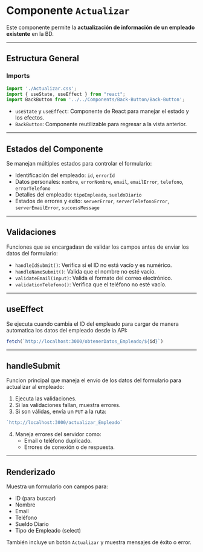 
# Componente `Actualizar`

Este componente permite la **actualización de información de un empleado existente** en la BD.

---

## Estructura General

### Imports
```js
import './Actualizar.css';
import { useState, useEffect } from "react";
import BackButton from '../../Components/Back-Button/Back-Button';
```
- `useState` y `useEffect`: Componente de React para manejar el estado y los efectos.
- `BackButton`: Componente reutilizable para regresar a la vista anterior.

---

## Estados del Componente

Se manejan múltiples estados para controlar el formulario:

- Identificación del empleado: `id`, `errorId`
- Datos personales: `nombre`, `errorNombre`, `email`, `emailError`, `telefono`, `errorTelefono`
- Detalles del empleado: `tipoEmpleado`, `sueldoDiario`
- Estados de errores y exito: `serverError`, `serverTelefonoError`, `serverEmailError`, `successMessage`

---

## Validaciones

Funciones que se encargadasn de validar los campos antes de enviar los datos del formulario:

- `handleIdSubmit()`: Verifica si el ID no está vacío y es numérico.
- `handleNameSubmit()`: Valida que el nombre no esté vacío.
- `validateEmail(input)`: Valida el formato del correo electrónico.
- `validationTelefono()`: Verifica que el teléfono no esté vacío.

---

## useEffect

Se ejecuta cuando cambia el ID del empleado para cargar de manera automatica los datos del empleado desde la API:

```js
fetch(`http://localhost:3000/obtenerDatos_Empleado/${id}`)
```

---

## handleSubmit

Funcion principal que maneja el envío de los datos del formulario para actualizar al empleado:

1. Ejecuta las validaciones.
2. Si las validaciones fallan, muestra errores.
3. Si son válidas, envía un `PUT` a la ruta:

```js
`http://localhost:3000/actualizar_Empleado`
```

4. Maneja errores del servidor como:
   - Email o teléfono duplicado.
   - Errores de conexión o de respuesta.

---

## Renderizado

Muestra un formulario con campos para:
- ID (para buscar)
- Nombre
- Email
- Teléfono
- Sueldo Diario
- Tipo de Empleado (select)

También incluye un botón `Actualizar` y muestra mensajes de éxito o error.